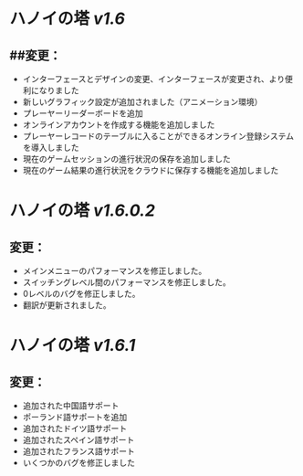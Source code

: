 #  **ハノイの塔** *v1.6* 

## ##変更：
- インターフェースとデザインの変更、インターフェースが変更され、より便利になりました
- 新しいグラフィック設定が追加されました（アニメーション環境）
- プレーヤーリーダーボードを追加
- オンラインアカウントを作成する機能を追加しました
- プレーヤーレコードのテーブルに入ることができるオンライン登録システムを導入しました
- 現在のゲームセッションの進行状況の保存を追加しました
- 現在のゲーム結果の進行状況をクラウドに保存する機能を追加しました


# **ハノイの塔** *v1.6.0.2*

## 変更：
- メインメニューのパフォーマンスを修正しました。
- スイッチングレベル間のパフォーマンスを修正しました。
- 0レベルのバグを修正しました。
- 翻訳が更新されました。

# **ハノイの塔** *v1.6.1*

## 変更：
- 追加された中国語サポート
- ポーランド語サポートを追加
- 追加されたドイツ語サポート
- 追加されたスペイン語サポート
- 追加されたフランス語サポート
- いくつかのバグを修正しました